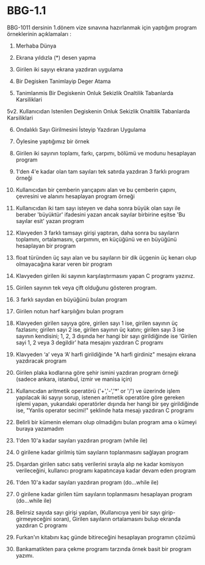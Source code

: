 # BBG-1.1
BBG-1011 dersinin 1.dönem vize sınavına hazırlanmak için yaptığım program örneklerinin açıklamaları :

1) Merhaba Dünya

2) Ekrana yıldızla (*) desen yapma

3) Girilen iki sayıyı ekrana yazdıran uygulama

4) Bir Degisken Tanimlayip Deger Atama

5) Tanimlanmis Bir Degiskenin Onluk Sekizlik Onaltilik Tabanlarda Karsiliklari

5v2. Kullanıcıdan Istenilen Degiskenin Onluk Sekizlik Onaltilik Tabanlarda Karsiliklari

6) Ondalıklı Sayı Girilmesini İsteyip Yazdıran Uygulama

7) Öylesine yaptığımız bir örnek

8) Girilen iki sayının toplamı, farkı, çarpımı, bölümü ve modunu hesaplayan program

9) 1'den 4'e kadar olan tam sayıları tek satırda yazdıran 3 farklı program örneği

10) Kullanıcıdan bir çemberin yarıçapını alan ve bu çemberin çapını, çevresini ve alanını hesaplayan program örneği

11) Kullanıcıdan iki tam sayı isteyen ve daha sonra büyük olan sayı ile beraber 'büyüktür' ifadesini yazan
ancak sayılar birbirine eşitse 'Bu sayılar esit' yazan program

12) Klavyeden 3 farklı tamsayı girişi yaptıran, daha sonra bu sayıların toplamını, ortalamasını, çarpımını, en küçüğünü ve
en büyüğünü hesaplayan bir program

13) float türünden üç sayı alan ve bu sayıların bir dik üçgenin üç kenarı olup olmayacağına karar veren bir program

14) Klavyeden girilen iki sayının karşılaştırmasını yapan C programı yazınız.

15) Girilen sayının tek veya çift olduğunu gösteren program.

16) 3 farklı sayıdan en büyüğünü bulan program

17) Girilen notun harf karşılığını bulan program

18) Klavyeden girilen sayıya göre, girilen sayı 1 ise, girilen sayının üç fazlasını; girilen sayı 2 ise, girilen sayının üç katını; girilen sayı 3 ise sayının kendisini; 1, 2, 3 dışında her hangi bir sayı girildiğinde ise
‘Girilen sayi 1, 2 veya 3 degildir’ hata mesajını yazdıran C programı

19) Klavyeden ‘a’ veya ‘A’ harfi girildiğinde "A harfi girdiniz" mesajını ekrana yazdıracak program

20) Girilen plaka kodlarına göre şehir ismini yazdıran program örneği (sadece ankara, istanbul, izmir ve manisa için)

21) Kullanıcıdan aritmetik operatörü ('+','-','*' or '/') ve üzerinde işlem yapılacak iki sayıyı sorup, istenen aritmetik operatöre göre gereken işlemi yapan, yukarıdaki operatörler dışında her
hangi bir şey girildiğinde ise, "Yanlis operator secimi!" şeklinde hata mesajı yazdıran C programı

22) Belirli bir kümenin elemanı olup olmadığını bulan program ama o kümeyi buraya yazamadım

23) 1'den 10'a kadar sayıları yazdıran program (while ile)

24) 0 girilene kadar girilmiş tüm sayıların toplanmasını sağlayan program

25) Dışardan girilen satıcı satış verilerini sırayla alıp ne kadar komisyon verileceğini, kullanıcı programı kapatıncaya kadar devam eden program

26) 1'den 10'a kadar sayıları yazdıran program (do...while ile)

27) 0 girilene kadar girilen tüm sayıların toplanmasını hesaplayan program (do...while ile)

28) Belirsiz sayıda sayı girişi yapılan, (Kullanıcıya yeni bir sayı girip-girmeyeceğini soran), Girilen sayıların ortalamasını bulup ekranda yazdıran C programı

29) Furkan'ın kitabını kaç günde bitireceğini hesaplayan programın çözümü

30) Bankamatikten para çekme programı tarzında örnek basit bir program yazımı.

